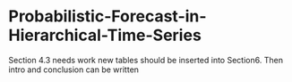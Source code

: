 # Probabilistic-Forecast-in-Hierarchical-Time-Series
Section 4.3 needs work new tables should be inserted into Section6.  Then intro and conclusion can be written
